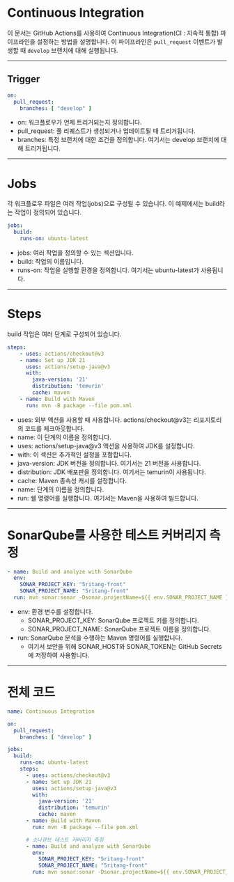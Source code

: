# Continuous Integration

이 문서는 GitHub Actions를 사용하여 Continuous Integration(CI : 지속적 통합) 파이프라인을 설정하는 방법을 설명합니다. 이 파이프라인은 `pull_request` 이벤트가 발생할 때 `develop` 브랜치에 대해 실행됩니다.

---
## Trigger

```yaml
on:
  pull_request:
    branches: [ "develop" ]
```
- on: 워크플로우가 언제 트리거되는지 정의합니다.
- pull_request: 풀 리퀘스트가 생성되거나 업데이트될 때 트리거됩니다.
- branches: 특정 브랜치에 대한 조건을 정의합니다. 여기서는 develop 브랜치에 대해 트리거됩니다.

---
# Jobs
각 워크플로우 파일은 여러 작업(jobs)으로 구성될 수 있습니다. 이 예제에서는 build라는 작업이 정의되어 있습니다.

```yaml
jobs:
  build:
    runs-on: ubuntu-latest
```
- jobs: 여러 작업을 정의할 수 있는 섹션입니다.
- build: 작업의 이름입니다.
- runs-on: 작업을 실행할 환경을 정의합니다. 여기서는 ubuntu-latest가 사용됩니다.

---

# Steps
build 작업은 여러 단계로 구성되어 있습니다.

```yaml
steps:
    - uses: actions/checkout@v3
    - name: Set up JDK 21
      uses: actions/setup-java@v3
      with:
        java-version: '21'
        distribution: 'temurin'
        cache: maven
    - name: Build with Maven
      run: mvn -B package --file pom.xml
```
- uses: 외부 액션을 사용할 때 사용합니다. actions/checkout@v3는 리포지토리의 코드를 체크아웃합니다.
- name: 이 단계의 이름을 정의합니다.
- uses: actions/setup-java@v3 액션을 사용하여 JDK를 설정합니다.
- with: 이 섹션은 추가적인 설정을 포함합니다.
- java-version: JDK 버전을 정의합니다. 여기서는 21 버전을 사용합니다.
- distribution: JDK 배포판을 정의합니다. 여기서는 temurin이 사용됩니다.
- cache: Maven 종속성 캐시를 설정합니다.
- name: 단계의 이름을 정의합니다.
- run: 쉘 명령어를 실행합니다. 여기서는 Maven을 사용하여 빌드합니다.

---
# SonarQube를 사용한 테스트 커버리지 측정

```yaml
- name: Build and analyze with SonarQube
  env:
    SONAR_PROJECT_KEY: "5ritang-front"
    SONAR_PROJECT_NAME: "5ritang-front"
  run: mvn sonar:sonar -Dsonar.projectName=${{ env.SONAR_PROJECT_NAME }} -Dsonar.projectKey=${{ env.SONAR_PROJECT_KEY }} -Dsonar.host.url=${{secrets.SONAR_HOST}} -Dsonar.login=${{secrets.SONAR_TOKEN}}
```
- env: 환경 변수를 설정합니다.
  - SONAR_PROJECT_KEY: SonarQube 프로젝트 키를 정의합니다.
  - SONAR_PROJECT_NAME: SonarQube 프로젝트 이름을 정의합니다.
- run: SonarQube 분석을 수행하는 Maven 명령어를 실행합니다. 
  - 여기서 보안을 위해 SONAR_HOST와 SONAR_TOKEN는 GitHub Secrets에 저장하여 사용합니다.

---
# 전체 코드

```yaml
name: Continuous Integration

on:
  pull_request:
    branches: [ "develop" ]

jobs:
  build:
    runs-on: ubuntu-latest
    steps:
      - uses: actions/checkout@v3
      - name: Set up JDK 21
        uses: actions/setup-java@v3
        with:
          java-version: '21'
          distribution: 'temurin'
          cache: maven
      - name: Build with Maven
        run: mvn -B package --file pom.xml

      # 소나큐브 테스트 커버리지 측정
      - name: Build and analyze with SonarQube
        env:
          SONAR_PROJECT_KEY: "5ritang-front"
          SONAR_PROJECT_NAME: "5ritang-front"
        run: mvn sonar:sonar -Dsonar.projectName=${{ env.SONAR_PROJECT_NAME }} -Dsonar.projectKey=${{ env.SONAR_PROJECT_KEY }} -Dsonar.host.url=${{secrets.SONAR_HOST}} -Dsonar.login=${{secrets.SONAR_TOKEN}}
```
